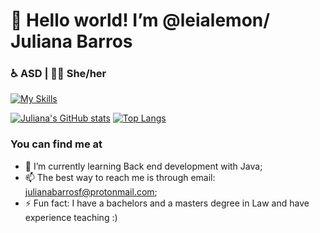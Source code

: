 # 👋 Hello world! I’m @leialemon/ Juliana Barros
### ♿ ASD | 👩‍💻 She/her
[![My Skills](https://skillicons.dev/icons?i=html,css,java,spring,postman,postgres,c,py,bash,git,linux,ubuntu,mint,idea,neovim)](https://skillicons.dev)

[![Juliana's GitHub stats](https://github-readme-stats.vercel.app/api?username=leialemon&show_icons=true&theme=omni)](https://github.com/anuraghazra/github-readme-stats) [![Top Langs](https://github-readme-stats.vercel.app/api/top-langs/?username=leialemon)](https://github.com/anuraghazra/github-readme-stats)

### You can find me at


- 🌱 I’m currently learning Back end development with Java;
- 📫 The best way to reach me is through email: julianabarrosf@protonmail.com;
- ⚡ Fun fact: I have a bachelors and a masters degree in Law and have experience teaching :)

<!---
leialemon/leialemon is a ✨ special ✨ repository because its `README.md` (this file) appears on your GitHub profile.
You can click the Preview link to take a look at your changes.
--->
